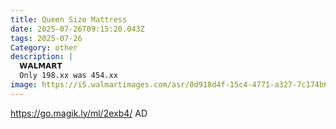 ```yaml
---
title: Queen Size Mattress
date: 2025-07-26T09:15:20.043Z
tags: 2025-07-26
Category: other
description: |
  𝗪𝗔𝗟𝗠𝗔𝗥𝗧 
  Only 198.xx was 454.xx
image: https://i5.walmartimages.com/asr/0d918d4f-15c4-4771-a327-7c174b64a49f.6d0d0725a66eb631293453b2cdd08adb.jpeg?odnHeight=2000&odnWidth=2000&odnBg=FFFFFF
---
```

https://go.magik.ly/ml/2exb4/
AD